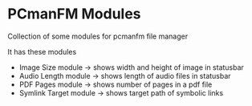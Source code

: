 # PCmanFM Modules
Collection of some modules for pcmanfm file manager  

It has these modules  
* Image Size module -> shows width and height of image in statusbar  
* Audio Length module -> shows length of audio files in statusbar  
* PDF Pages module -> shows number of pages in a pdf file  
* Symlink Target module -> shows target path of symbolic links  
